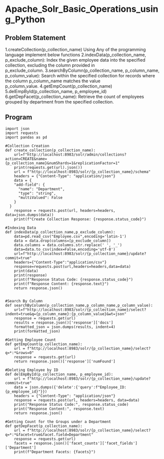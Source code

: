 # Apache_Solr_Basic_Operations_using_Python
## Problem Statement
1.createCollection(p_collection_name)
  Using Any of the programming language implement below functions
2.indexData(p_collection_name, p_exclude_column):
  Index the given employee data into the specified collection, excluding the column provided in     
  p_exclude_column.
3.searchByColumn(p_collection_name, p_column_name, p_column_value):
  Search within the specified collection for records where the column p_column_name matches the value   
  p_column_value.
4.getEmpCount(p_collection_name)
5.delEmpById(p_collection_name, p_employee_id)
6.getDepFacet(p_collection_name):
  Retrieve the count of employees grouped by department from the specified collection.

## Program
```python3
import json
import requests
import pandas as pd

#Collection Creation
def create_collection(p_collection_name):
    url=f"http://localhost:8983/solr/admin/collections?action=CREATE&name={p_collection_name}&numShards=1&replicationFactor=1"
    print(requests.get(url).json())
    url = f"http://localhost:8983/solr/{p_collection_name}/schema"
    headers = {"Content-Type": "application/json"}
    data = {
    "add-field": {
      "name": "Department",
      "type": "string",
      "multiValued": False
    }
  }
    response = requests.post(url, headers=headers, data=json.dumps(data))
    print(f"Create Collection Response: {response.status_code}")

#Indexing Data
def indexData(p_collection_name,p_exclude_column):
    data=pd.read_csv("Employee.csv",encoding='latin-1')
    data = data.drop(columns=[p_exclude_column])
    data.columns = data.columns.str.replace(' ', '_')
    data=data.to_csv(index=False,encoding='utf-8')
    url=f"http://localhost:8983/solr/{p_collection_name}/update?commit=true"
    headers={"Content-Type":"application/csv"}
    response=requests.post(url,headers=headers,data=data)
    print(data)
    print(response)
    print(f"Response Status Code: {response.status_code}")
    print(f"Response Content: {response.text}")
    return response.json()


#Search By Column
def searchByColumn(p_collection_name,p_column_name,p_column_value):
    url=f"http://localhost:8983/solr/{p_collection_name}/select?indent=true&q={p_column_name}:{p_column_value}&wt=json"
    response = requests.get(url)
    results = response.json()['response']['docs']
    formatted_json = json.dumps(results, indent=4)
    print(formatted_json)

#Getting Employee Count
def getEmpCount(p_collection_name):
    url = f"http://localhost:8983/solr/{p_collection_name}/select?q=*:*&rows=0"
    response = requests.get(url)
    return response.json()['response']['numFound']

#Deleting Employee by ID
def delEmpById(p_collection_name, p_employee_id):
    url = f"http://localhost:8983/solr/{p_collection_name}/update?commit=true"
    data = json.dumps({'delete':{'query':f"Employee_ID:{p_employee_id}"}})
    headers = {"Content-Type": "application/json"}
    response = requests.post(url, headers=headers, data=data)
    print("Response Status Code:", response.status_code)
    print("Response Content:", response.text) 
    return response.json()

#Getting Count for the Groups under a Department
def getDepFacet(p_collection_name):
    url = f"http://localhost:8983/solr/{p_collection_name}/select?q=*:*&facet=true&facet.field=Department"
    response = requests.get(url)
    facets = response.json()['facet_counts']['facet_fields']['Department']
    print(f"Department Facets: {facets}")

```
